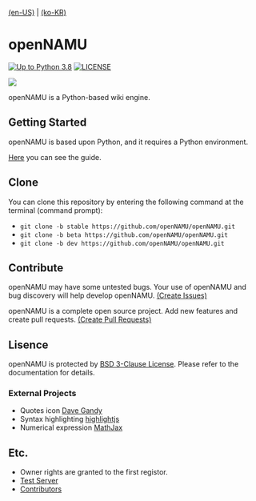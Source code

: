 [(en-US)](./readme-en.md) | [(ko-KR)](./readme.md)

# openNAMU
[![Up to Python 3.8](https://img.shields.io/badge/python->=%203.8-blue.svg)](https://python.org)
[![LICENSE](https://img.shields.io/badge/license-BSD%203--Clause-lightgrey.svg)](./LICENSE)

![](https://raw.githubusercontent.com/openNAMU/openNAMU/beta/.github/logo.png)

openNAMU is a Python-based wiki engine. 

## Getting Started
openNAMU is based upon Python, and it requires a Python environment.

[Here](https://2du.pythonanywhere.com/w/en%3AInstall) you can see the guide.

## Clone
You can clone this repository by entering the following command at the terminal (command prompt):
 * `git clone -b stable https://github.com/openNAMU/openNAMU.git`
 * `git clone -b beta https://github.com/openNAMU/openNAMU.git`
 * `git clone -b dev https://github.com/openNAMU/openNAMU.git`

## Contribute
openNAMU may have some untested bugs. Your use of openNAMU and bug discovery will help develop openNAMU. [(Create Issues)](https://github.com/openNAMU/openNAMU/issues/new)

openNAMU is a complete open source project. Add new features and create pull requests. [(Create Pull Requests)](https://github.com/openNAMU/openNAMU/compare)

## Lisence
openNAMU is protected by [BSD 3-Clause License](./LICNESE). Please refer to the documentation for details.

### External Projects
 * Quotes icon [Dave Gandy](http://www.flaticon.com/free-icon/quote-left_25672)
 * Syntax highlighting [highlightjs](https://highlightjs.org/)
 * Numerical expression [MathJax](https://www.mathjax.org/)

## Etc.
 * Owner rights are granted to the first registor.
 * [Test Server](http://2du.pythonanywhere.com)
 * [Contributors](https://github.com/openNAMU/openNAMU/graphs/contributors)
